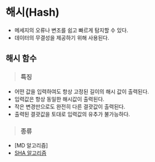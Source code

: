 # 해시(Hash)

+ 메세지의 오류나 변조를 쉽고 빠르게 탐지할 수 있다.
+ 데이터의 무결성을 제공하기 위해 사용된다.

## 해시 함수

> <h3>특징

+ 어떤 값을 입력하여도 항상 고정된 길이의 해시 값이 출력된다.
+ 입력값은 항상 동일한 해시값이 출력된다.
+ 작은 변경만으로도 완전히 다른 결괏값이 출력된다.
+ 출력된 결괏값을 토대로 입력값의 유추가 불가능하다.

> <h3>종류

+ [MD 알고리즘]
+ [SHA 알고리즘](https://github.com/khyup0629/Algorithm/blob/Python/%ED%95%B4%EC%8B%B1(Hashing)/SHA(Secure%20Hash%20Algorithm)/README.md#shasecure-hash-algorithm-%EC%95%8C%EA%B3%A0%EB%A6%AC%EC%A6%98)
